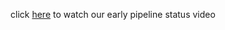 click [here](https://github.com/maxcoh3n/cse110-w21-group10/blob/develop/specs/pipeline/demo.mp4) to watch our early pipeline status video
